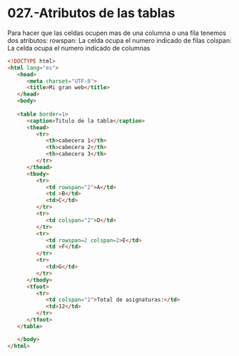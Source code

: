027.-Atributos de las tablas
===

Para hacer que las celdas ocupen mas de una columna o una fila tenemos dos atributos:
   rowspan: La celda ocupa el numero indicado de filas
   colspan: La celda ocupa el numero indicado de columnas
   

```html
<!DOCTYPE html>
<html lang="es"> 
   <head>
      <meta charset="UTF-8"> 
      <title>Mi gran web</title>
   </head>
   <body>
       
   <table border=1>
      <caption>Titulo de la tabla</caption>
      <thead>
         <tr>
            <th>cabecera 1</th>
            <th>cabecera 2</th>
            <th>cabecera 3</th>
         </tr>
      </thead>
      <tbody>
         <tr>
            <td rowspan="2">A</td>
            <td >B</td>
            <td>C</td>
         </tr>
         <tr>
            <td colspan="2">D</td>   
         </tr>
         <tr>
            <td rowspan=2 colspan=2>E</td>
            <td >F</td>
         </tr>
         <tr>
            <td>G</td>
         </tr>
      </tbody>
      <tfoot>
         <tr>
            <td colspan="2">Total de asignaturas:</td>
            <td>12</td>
         </tr>
      </tfoot>
   </table>

   </body>
</html>
```